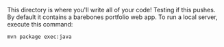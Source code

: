 This directory is where you'll write all of your code!
Testing if this pushes.
By default it contains a barebones portfolio web app. To run a local server,
execute this command:

```
mvn package exec:java
```

